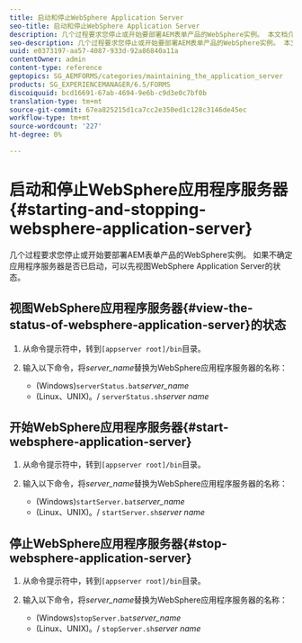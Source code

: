 ```yaml
---
title: 启动和停止WebSphere Application Server
seo-title: 启动和停止WebSphere Application Server
description: 几个过程要求您停止或开始要部署AEM表单产品的WebSphere实例。 本文档介绍如何开始和停止WebSphere Application Server。
seo-description: 几个过程要求您停止或开始要部署AEM表单产品的WebSphere实例。 本文档介绍如何开始和停止WebSphere Application Server。
uuid: e0373197-aa57-4087-933d-92a86840a11a
contentOwner: admin
content-type: reference
geptopics: SG_AEMFORMS/categories/maintaining_the_application_server
products: SG_EXPERIENCEMANAGER/6.5/FORMS
discoiquuid: bcd16691-67ab-4694-9e6b-c9d3e0c7bf0b
translation-type: tm+mt
source-git-commit: 67ea825215d1ca7cc2e350ed1c128c3146de45ec
workflow-type: tm+mt
source-wordcount: '227'
ht-degree: 0%

---
```



# 启动和停止WebSphere应用程序服务器{#starting-and-stopping-websphere-application-server}

几个过程要求您停止或开始要部署AEM表单产品的WebSphere实例。 如果不确定应用程序服务器是否已启动，可以先视图WebSphere Application Server的状态。

## 视图WebSphere应用程序服务器{#view-the-status-of-websphere-application-server}的状态

1. 从命令提示符中，转到`[appserver root]/bin`目录。
1. 输入以下命令，将&#x200B;*server_name*&#x200B;替换为WebSphere应用程序服务器的名称：

   * (Windows)`serverStatus.bat`*server_name*
   * (Linux、UNIX)。/ `serverStatus.sh`*server name*

## 开始WebSphere应用程序服务器{#start-websphere-application-server}

1. 从命令提示符中，转到`[appserver root]/bin`目录。
1. 输入以下命令，将&#x200B;*server_name*&#x200B;替换为WebSphere应用程序服务器的名称：

   * (Windows)`startServer.bat`*server_name*
   * (Linux、UNIX)。/ `startServer.sh`*server name*

## 停止WebSphere应用程序服务器{#stop-websphere-application-server}

1. 从命令提示符中，转到`[appserver root]/bin`目录。
1. 输入以下命令，将&#x200B;*server_name*&#x200B;替换为WebSphere应用程序服务器的名称：

   * (Windows)`stopServer.bat`*server_name*
   * (Linux、UNIX)。/ `stopServer.sh`*server name*

